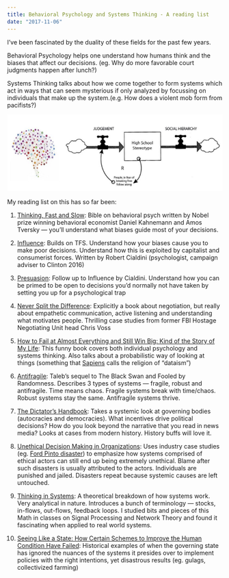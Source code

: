 ```yaml
---
title: Behavioral Psychology and Systems Thinking - A reading list
date: "2017-11-06"
---
```


I’ve been fascinated by the duality of these fields for the past few years.

Behavioral Psychology helps one understand how humans think and the biases that affect our decisions. (eg. Why do more favorable court judgments happen after lunch?)

Systems Thinking talks about how we come together to form systems which act in ways that can seem mysterious if only analyzed by focussing on individuals that make up the system.(e.g. How does a violent mob form from pacifists?)

![schematic](./behavioral-psych-systems-thinking.png)

My reading list on this has so far been:

1. [Thinking, Fast and Slow](https://l.facebook.com/l.php?u=https%3A%2F%2Fwww.goodreads.com%2Fbook%2Fshow%2F11468377-thinking-fast-and-slow&h=ATPQXQlpdzIKqjhf-lYtkMGtTQ0yPvP3f93U7vQNn_GYEgMwp3StTTMUkmwhWc-Y28vPBBA74-Q9E_Wd65YxI1jzA8dYtzPV1p9wpD3WHHRe20Ww8RvkgSJqr9QCAPjRnjpA): Bible on behavioral psych written by Nobel prize winning behavioral economist Daniel Kahnemann and Amos Tversky — you’ll understand what biases guide most of your decisions.

1. [Influence](https://l.facebook.com/l.php?u=https%3A%2F%2Fwww.goodreads.com%2Fbook%2Fshow%2F28815.Influence%3Fac%3D1%26from_search%3Dtrue&h=ATO2nmNHY9cAPmuEE49o57Y1zcg0oU3YmUmM9wQg_-_WLhON8y5vLZkPLu3XHNl0GZbQyWb7NcJ7ZQlziOMNjYDuY9Ue5Cxsjeb-yhUEadWgxG-3YI23e6f5yEqyxEw1wHZc): Builds on TFS. Understand how your biases cause you to make poor decisions. Understand how this is exploited by capitalist and consumerist forces. Written by Robert Cialdini (psychologist, campaign adviser to Clinton 2016)

1. [Presuasion](https://l.facebook.com/l.php?u=https%3A%2F%2Fwww.goodreads.com%2Fbook%2Fshow%2F29238799-pre-suasion&h=ATOctoVfL8Xvmjbqm14pX0Gqci94QviLGTU0VaeYvd2aKJ27WZDr_Bq4Vfz3mEsa5phiwPfkeuLLqg9PZ8sbIhKg5ETWKto65m1vPIoJSSSoZv00yIvSLMsdffypjwTMmgG6): Follow up to Influence by Cialdini. Understand how you can be primed to be open to decisions you’d normally not have taken by setting you up for a psychological trap

1. [Never Split the Difference](https://l.facebook.com/l.php?u=https%3A%2F%2Fwww.goodreads.com%2Fbook%2Fshow%2F26156469-never-split-the-difference%3Fac%3D1%26from_search%3Dtrue&h=ATMTzm4ZWwU8MzU5KpLlbyDJc1wM3tbj3Ck8N_Ph10jXw7krURyQMffKy1Nj7m5GkiKKTX9cD7kGSYGT7SCFxb6ErRrRxowvA5ElRUyVLKwRNC461MNpvy3hhh7NtemrFn4u): Explicitly a book about negotiation, but really about empathetic communication, active listening and understanding what motivates people. Thrilling case studies from former FBI Hostage Negotiating Unit head Chris Voss

1. [How to Fail at Almost Everything and Still Win Big: Kind of the Story of My Life](https://l.facebook.com/l.php?u=https%3A%2F%2Fwww.goodreads.com%2Fbook%2Fshow%2F17859574-how-to-fail-at-almost-everything-and-still-win-big%3Fac%3D1%26from_search%3Dtrue&h=ATNcon7vbRCle3cUmwKJ0erqOxKWQvYTaXYH93rOibdv_MGamLW5MREDJtSreQtEeFQU0T6xGCXjILxBQQBRk_6eezj4pA3NTWX0zvjznnkS1gb9LpsZecQXrBQA7VCX2rBs): This funny book covers both individual psychology and systems thinking. Also talks about a probabilistic way of looking at things (something that [Sapiens](https://l.facebook.com/l.php?u=https%3A%2F%2Fwww.goodreads.com%2Fbook%2Fshow%2F23692271-sapiens%3Fac%3D1%26from_search%3Dtrue&h=ATNKAhKSGOXkBu93dVMDWA0g_wEHwGngnkMmx1QVKwT0MZGz-mSZXuaGt31VYej9x9SDkwZaSiDPPknxLcGw6ABhpPI0leC95k5T_SVVzKL_BsjOai_PA13baP7PiHqBoPg-) calls the religion of “dataism”)

1. [Antifragile](https://l.facebook.com/l.php?u=https%3A%2F%2Fwww.goodreads.com%2Fbook%2Fshow%2F13530973-antifragile%3Ffrom_search%3Dtrue&h=ATNJJmo44n5XoC6UH3wm3sbUpifuN_AJ2R1fmw5-ryyRQm5ofY3lloecJcfA0LhQkrcMDFpZE_gIvanKcwfNAjBTE5lP9WsHQnj2y7c5N5aRgGcCdrKUARWigi5poCERpREA): Taleb’s sequel to The Black Swan and Fooled by Randomness. Describes 3 types of systems — fragile, robust and antifragile. Time means chaos. Fragile systems break with time/chaos. Robust systems stay the same. Antifragile systems thrive.

1. [The Dictator’s Handbook](https://l.facebook.com/l.php?u=https%3A%2F%2Fwww.goodreads.com%2Fbook%2Fshow%2F11612989-the-dictator-s-handbook%3Fac%3D1%26from_search%3Dtrue&h=ATMjs4znsyuXPVyl_P25qnlu9FCxCMe8MjLchP0K0-luZUxS9FvpcvA5niZgoTE9d4nE8qkPZKildvpBeJ-DSdY5hG3OodQyceh6I_dDUOMbHe0iJrdyPPzUhp0ekG5KL_uo): Takes a systemic look at governing bodies (autocracies and democracies). What incentives drive political decisions? How do you look beyond the narrative that you read in news media? Looks at cases from modern history. History buffs will love it.

1. [Unethical Decision Making in Organizations](https://l.facebook.com/l.php?u=https%3A%2F%2Fwww.coursera.org%2Flearn%2Funethical-decision-making&h=ATMmsR08pZPIF44Wci_7ftROjnl65w_CXevy4KhSmBh33BpLH309610-GtwwkHd5GSTs_6LWiY_lud2rT2_zkebkev2pfyJ4ZUOJ2I7dIaTPoDZFf5PuMgcPC0h49E1Bq9cU): Uses industry case studies (eg. [Ford Pinto disaster](https://l.facebook.com/l.php?u=https%3A%2F%2Fen.wikipedia.org%2Fwiki%2FFord_Pinto%23Fuel_system_fires.2C_recalls.2C_and_litigation&h=ATPYEWf8fWdY3WS1fOSlrFF_5aitltWrSGSIMdmZBRC89h5ovnZQq_bWmG1i4r4viT-k_6nlQgtBB6x7YkdPh7z4oaFrizKSeL6rF_1hDMFc9yK1os2yGzpQuOP2z-GbjYGw)) to emphasize how systems comprised of ethical actors can still end up being extremely unethical. Blame after such disasters is usually attributed to the actors. Individuals are punished and jailed. Disasters repeat because systemic causes are left untouched.

1. [Thinking in Systems](https://l.facebook.com/l.php?u=https%3A%2F%2Fwww.goodreads.com%2Fbook%2Fshow%2F3828902-thinking-in-systems%3Fac%3D1%26from_search%3Dtrue&h=ATPQH3OOP2Ps2wPd2eGeCkI5xVNFIN2jDmDH837mY3am-0PFsd8hcbob7f-uM2l6RiG4eZkWz7E13fYj7ml-NsUBPAgeeY37aUtDQak7AHiw6Go0eiFtErLMHK3F-sFqq3YG): A theoretical breakdown of how systems work. Very analytical in nature. Introduces a bunch of terminology — stocks, in-flows, out-flows, feedback loops. I studied bits and pieces of this Math in classes on Signal Processing and Network Theory and found it fascinating when applied to real world systems.

1. [Seeing Like a State: How Certain Schemes to Improve the Human Condition Have Failed](https://l.facebook.com/l.php?u=https%3A%2F%2Fwww.goodreads.com%2Fbook%2Fshow%2F20186.Seeing_Like_a_State&h=ATMmiUrK1h89ie465DkAry-FBhPj5Bibt-O8Qh-Z4J_jZKfHErFmZJf5XTwbtXGOoqY_5A1JdrGu1PILbl79jGhFd18OXn-0oZWdtYQIwfNAXT1Tx8roQMl9mLUZejlZfvPd): Historical examples of when the governing state has ignored the nuances of the systems it presides over to implement policies with the right intentions, yet disastrous results (eg. gulags, collectivized farming)
